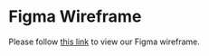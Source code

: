 # Figma Wireframe

Please follow [this link](https://www.figma.com/file/grreZDmqPAlO4nmQLGkISh/Bubble?type=design&node-id=0%3A1&mode=design&t=0ruIWSfWF5OEdgZO-1) to view our Figma wireframe.
